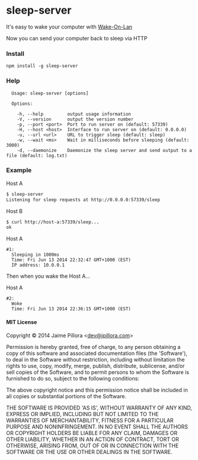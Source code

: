 sleep-server
============

It's easy to wake your computer with [Wake-On-Lan](http://en.wikipedia.org/wiki/Wake-on-LAN)

Now you can send your computer back to sleep via HTTP

### Install 

```
npm install -g sleep-server
```

### Help

```
  Usage: sleep-server [options]

  Options:

    -h, --help         output usage information
    -V, --version      output the version number
    -p, --port <port>  Port to run server on (default: 57339)
    -H, --host <host>  Interface to run server on (default: 0.0.0.0)
    -u, --url <url>    URL to trigger sleep (default: sleep)
    -w, --wait <ms>    Wait in milliseconds before sleeping (default: 3000)
    -d, --daemonize    Daemonize the sleep server and send output to a file (default: log.txt)
```

### Example

Host A
```sh
$ sleep-server
Listening for sleep requests at http://0.0.0.0:57339/sleep
```

Host B
```sh
$ curl http://host-a:57339/sleep...
ok
```

Host A
```
#1:
  Sleeping in 1000ms
  Time: Fri Jun 13 2014 22:32:47 GMT+1000 (EST)
  IP address: 10.0.0.1
```

Then when you wake the Host A...

Host A
```
#2:
  Woke
  Time: Fri Jun 13 2014 22:36:15 GMT+1000 (EST)
```

#### MIT License

Copyright &copy; 2014 Jaime Pillora &lt;dev@jpillora.com&gt;

Permission is hereby granted, free of charge, to any person obtaining
a copy of this software and associated documentation files (the
'Software'), to deal in the Software without restriction, including
without limitation the rights to use, copy, modify, merge, publish,
distribute, sublicense, and/or sell copies of the Software, and to
permit persons to whom the Software is furnished to do so, subject to
the following conditions:

The above copyright notice and this permission notice shall be
included in all copies or substantial portions of the Software.

THE SOFTWARE IS PROVIDED 'AS IS', WITHOUT WARRANTY OF ANY KIND,
EXPRESS OR IMPLIED, INCLUDING BUT NOT LIMITED TO THE WARRANTIES OF
MERCHANTABILITY, FITNESS FOR A PARTICULAR PURPOSE AND NONINFRINGEMENT.
IN NO EVENT SHALL THE AUTHORS OR COPYRIGHT HOLDERS BE LIABLE FOR ANY
CLAIM, DAMAGES OR OTHER LIABILITY, WHETHER IN AN ACTION OF CONTRACT,
TORT OR OTHERWISE, ARISING FROM, OUT OF OR IN CONNECTION WITH THE
SOFTWARE OR THE USE OR OTHER DEALINGS IN THE SOFTWARE.
